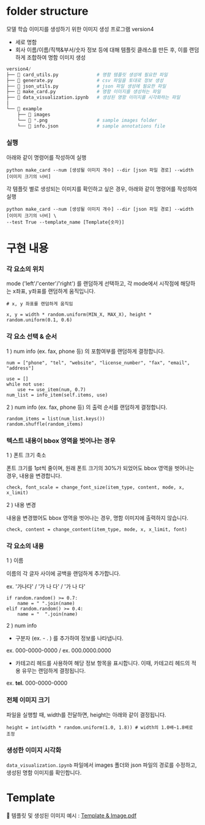 # folder structure 
모델 학습 이미지를 생성하기 위한 이미지 생성 프로그램 version4
- 세로 명함 
- 회사 이름/이름/직책&부서/숫자 정보 등에 대해 템플릿 클래스를 만든 후, 이를 랜덤하게 조합하여 명함 이미지 생성 

```python
version4/
├── 📝 card_utils.py              # 명함 템플릿 생성에 필요한 파일 
├── 📝 generate.py                # csv 파일을 토대로 정보 생성 
├── 📝 json_utils.py              # json 파일 생성에 필요한 파일 
├── 📝 make_card.py               # 명함 이미지를 생성하는 파일 
├── 📝 data_visualization.ipynb   # 생성된 명함 이미지를 시각화하는 파일
│
└── 📂 example
    ├── 📂 images
    └── 📄 *.png                  # sample images folder 
    └── 📄 info.json              # sample annotations file  
```
### 실행
아래와 같이 명령어를 작성하여 실행
```
python make_card --num [생성될 이미지 개수] --dir [json 파일 경로] --width [이미지 크기의 너비]
```   
각 템플릿 별로 생성되는 이미지를 확인하고 싶은 경우, 아래와 같이 명령어를 작성하여 실행 
```
python make_card --num [생성될 이미지 개수] --dir [json 파일 경로] --width [이미지 크기의 너비] \
--test True --template_name [Template{숫자}]
```

# 구현 내용
### **각 요소의 위치**


mode ('left'/'center'/'right') 를 랜덤하게 선택하고, 각 mode에서 시작점에 해당하는 x좌표, y좌표를 랜덤하게 움직입니다.
```
# x, y 좌표를 랜덤하게 움직임

x, y = width * random.uniform(MIN_X, MAX_X), height * random.uniform(0.1, 0.6)
```




### **각 요소 선택 & 순서**

1 ) num info (ex. fax, phone 등) 의 포함여부를 랜덤하게 결정합니다. 


```
num = ["phone", "tel", "website", "license_number", "fax", "email", "address"]

use = []
while not use:
    use += use_item(num, 0.7)
num_list = info_item(self.items, use)
```


2 ) num info (ex. fax, phone 등) 의 출력 순서를 랜덤하게 결정합니다.


```
random_items = list(num_list.keys())
random.shuffle(random_items)
```

### **텍스트 내용이 bbox 영역을 벗어나는 경우**

1 ) 폰트 크기 축소  


폰트 크기를 1pt씩 줄이며, 원래 폰트 크기의 30%가 되었어도 bbox 영역을 벗어나는 경우, 내용을 변경합니다. 


```
check, font_scale = change_font_size(item_type, content, mode, x, x_limit)
```



2 ) 내용 변경 


내용을 변경했어도 bbox 영역을 벗어나는 경우, 명함 이미지에 출력하지 않습니다. 


```
check, content = change_content(item_type, mode, x, x_limit, font)
```


###  **각 요소의 내용**


1 ) 이름


이름의 각 글자 사이에 공백을 랜덤하게 추가합니다.


ex. '가나다' / '가 나 다' / '가  나  다'


```
if random.random() >= 0.7:
    name = " ".join(name)
elif random.random() >= 0.4:
    name = "  ".join(name)
```
2 ) num info


- 구분자 (ex. - . ) 를 추가하여 정보를 나타냅니다. 


ex. 000-0000-0000 / ex. 000.0000.0000


- 카테고리 헤드를 사용하여 해당 정보 항목을 표시합니다. 이때, 카테고리 헤드의 적용 유무는 랜덤하게 결정됩니다.


ex. **tel.** 000-0000-0000


### **전체 이미지 크기**


파일을 실행할 때, width를 전달하면, height는 아래와 같이 결정됩니다.


```
height = int(width * random.uniform(1.0, 1.8)) # width의 1.0배~1.8배로 조정
```

### **생성한 이미지 시각화**


`data_visualization.ipynb` 파일에서 images 폴더와 json 파일의 경로를 수정하고, 생성된 명함 이미지를 확인합니다. 


# Template 
📑 템플릿 및 생성된 이미지 예시 : [Template & Image.pdf](https://github.com/boostcampaitech3/final-project-level3-cv-05/files/8771457/Template.Image.pdf)
